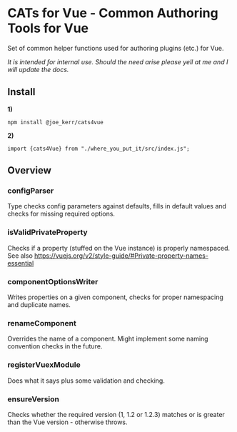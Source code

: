 # CATs for Vue - Common Authoring Tools for Vue

Set of common helper functions used for authoring plugins (etc.) for Vue.

*It is intended for internal use. Should the need arise please yell at me and I will update the docs.*

## Install

**1)** 
```
npm install @joe_kerr/cats4vue
```
**2)**
```javascsript
import {cats4Vue} from "./where_you_put_it/src/index.js";
```


## Overview

### configParser

Type checks config parameters against defaults, fills in default values and checks for missing required options. 


### isValidPrivateProperty

Checks if a property (stuffed on the Vue instance) is properly namespaced. See also https://vuejs.org/v2/style-guide/#Private-property-names-essential


### componentOptionsWriter

Writes properties on a given component, checks for proper namespacing and duplicate names.


### renameComponent

Overrides the name of a component. Might implement some naming convention checks in the future.


### registerVuexModule

Does what it says plus some validation and checking.


### ensureVersion

Checks whether the required version (1, 1.2 or 1.2.3) matches or is greater than the Vue version - otherwise throws.
